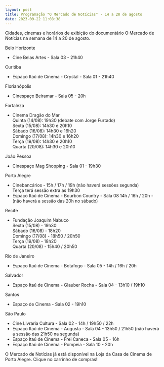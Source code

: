 ```yaml
---
layout: post
title: Programação "O Mercado de Notícias" - 14 a 20 de agosto
date: 2023-09-22 11:08:38
---
```

Cidades, cinemas e horários de exibição do documentário O Mercado de Notícias na semana de 14 a 20 de agosto.

Belo Horizonte

* Cine Belas Artes - Sala 03 - 21h40

Curitiba

* Espaço Itaú de Cinema - Crystal - Sala 01 - 21h40

Florianópolis

* Cinespaço Beiramar - Sala 05 - 20h

Fortaleza

* Cinema Dragão do Mar\
  Quinta (14/08): 19h30 (debate com Jorge Furtado)\
  Sexta (15/08): 14h30 e 20h10\
  Sábado (16/08): 14h30 e 16h20\
  Domingo (17/08): 14h30 e 16h20\
  Terça (19/08): 14h30 e 20h10\
  Quarta (20/08): 14h30 e 20h10

João Pessoa

* Cinespaço Mag Shopping - Sala 01 - 19h30

Porto Alegre

* Cinebancários - 15h / 17h / 19h (não haverá sessões segunda)\
  Terça terá sessão extra as 19h30
* Espaço Itaú de Cinema - Bourbon Country - Sala 08
  14h / 16h / 20h - (não haverá a sessão das 20h no sábado)

Recife

* Fundação Joaquim Nabuco\
  Sexta (15/08) - 19h30\
  Sábado (16/08) - 18h20\
  Domingo (17/08) - 18h50 / 20h50\
  Terça (19/08) - 18h20\
  Quarta (20/08) - 15h40 / 20h50

Rio de Janeiro

* Espaço Itaú de Cinema - Botafogo - Sala 05 - 14h / 16h / 20h

Salvador

* Espaço Itaú de Cinema - Glauber Rocha - Sala 04 - 13h10 / 19h10

Santos

* Espaço de Cinema - Sala 02 - 19h10

São Paulo

* Cine Livraria Cultura - Sala 02 - 14h / 19h50 / 22h
* Espaço Itaú de Cinema - Augusta - Sala 04 - 13h50 / 21h50
  (não haverá a sessão das 21h50 na segunda)
* Espaço Itaú de Cinema - Frei Caneca - Sala 05 - 16h
* Espaço Itaú de Cinema - Pompeia - Sala 10 - 20h

O Mercado de Notícias já está disponível na Loja da Casa de Cinema de Porto Alegre. Clique no carrinho de compras!